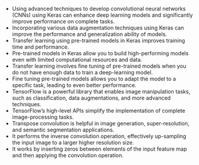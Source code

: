 * Using advanced techniques to develop convolutional neural networks (CNNs) using Keras can enhance deep learning models and significantly improve performance on complete tasks.
* Incorporating various data augmentation techniques using Keras can improve the performance and generalization ability of models.
* Transfer learning using pre-trained models in Keras improves training time and performance.
* Pre-trained models in Keras allow you to build high-performing models even with limited computational resources and data.
* Transfer learning involves fine tuning of pre-trained models when you do not have enough data to train a deep-learning model. 
* Fine tuning pre-trained models allows you to adapt the model to a specific task, leading to even better performance.
* TensorFlow is a powerful library that enables image manipulation tasks, such as classification, data augmentations, and more advanced techniques.
* TensorFlow’s high-level APIs simplify the implementation of complete image-processing tasks.
* Transpose convolution is helpful in image generation, super-resolution, and semantic segmentation applications.
* It performs the inverse convolution operation, effectively up-sampling the input image to a larger higher resolution size.
* It works by inserting zeros between elements of the input feature map and then applying the convolution operation.